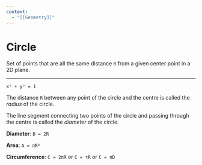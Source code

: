 ```yaml
---
context:
  - "[[Geometry]]"
---
```


# Circle

Set of points that are all the same distance `R` from a given center point in a 2D plane.

---

`x² + y² = 1`

The distance `R` between any point of the circle and the centre is called the _radius_ of the circle.

The line segment connecting two points of the circle and passing through the centre is called the _diameter_ of the circle.

**Diameter**: `D = 2R`

**Area**: `A = πR²`

**Circumference**: `C = 2πR` or `C = τR` or `C = πD`
